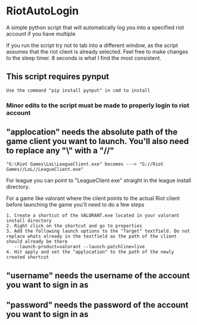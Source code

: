 # RiotAutoLogin
A simple python script that will automatically log you into a specified riot account if you have multiple 

If you run the script try not to tab into a different window, as the script assumes that the riot client is already selected.
Feel free to make changes to the sleep timer. 8 seconds is what I find the most consistent.

## This script requires pynput 

	Use the command "pip install pynput" in cmd to install 

### Minor edits to the script must be made to properly login to riot account

## "applocation" needs the absolute path of the game client you want to launch. You'll also need to replace any "\\" with a "//"
	
	"G:\Riot Games\LoL\LeagueClient.exe" becomes ---> "G://Riot Games//LoL//LeagueClient.exe"
For league you can point to "LeagueClient.exe" straight in the league install directory.

For a game like valorant where the client points to the actual Riot client before launching the game you'll need to do a few steps 
	
	1. Create a shortcut of the VALORANT.exe located in your valorant install directory
	2. Right click on the shortcut and go to properties
	3. Add the following launch options to the "Target" textfield. Do not replace whats already in the textfield as the path of the client should already be there
	   --launch-product=valorant --launch-patchline=live
	4. Hit apply and set the "applocation" to the path of the newly created shortcut

## "username" needs the username of the account you want to sign in as

## "password" needs the password of the account you want to sign in as


